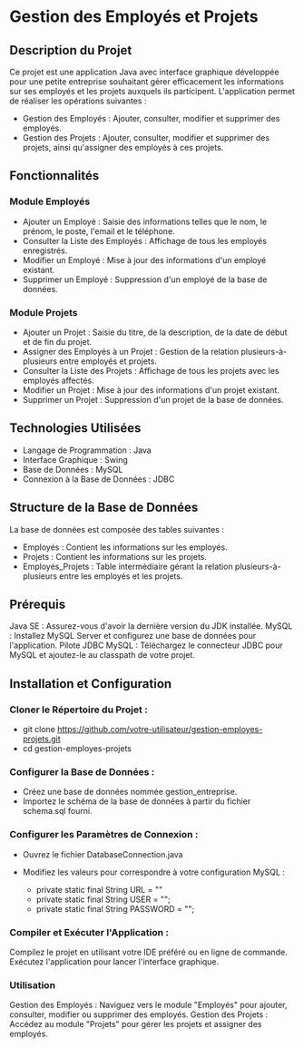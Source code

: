 # Gestion des Employés et Projets

## Description du Projet
Ce projet est une application Java avec interface graphique développée pour une petite entreprise souhaitant gérer efficacement les informations sur ses employés et les projets auxquels ils participent. L'application permet de réaliser les opérations suivantes :

- Gestion des Employés : Ajouter, consulter, modifier et supprimer des employés.
- Gestion des Projets : Ajouter, consulter, modifier et supprimer des projets, ainsi qu'assigner des employés à ces projets.
  
## Fonctionnalités

### Module Employés
- Ajouter un Employé : Saisie des informations telles que le nom, le prénom, le poste, l'email et le téléphone.
- Consulter la Liste des Employés : Affichage de tous les employés enregistrés.
- Modifier un Employé : Mise à jour des informations d'un employé existant.
- Supprimer un Employé : Suppression d'un employé de la base de données.

### Module Projets
- Ajouter un Projet : Saisie du titre, de la description, de la date de début et de fin du projet.
- Assigner des Employés à un Projet : Gestion de la relation plusieurs-à-plusieurs entre employés et projets.
- Consulter la Liste des Projets : Affichage de tous les projets avec les employés affectés.
- Modifier un Projet : Mise à jour des informations d'un projet existant.
- Supprimer un Projet : Suppression d'un projet de la base de données.

## Technologies Utilisées

- Langage de Programmation : Java
- Interface Graphique : Swing
- Base de Données : MySQL
- Connexion à la Base de Données : JDBC


## Structure de la Base de Données
La base de données est composée des tables suivantes :

- Employés : Contient les informations sur les employés.
- Projets : Contient les informations sur les projets.
- Employés_Projets : Table intermédiaire gérant la relation plusieurs-à-plusieurs entre les employés et les projets.

## Prérequis
Java SE : Assurez-vous d'avoir la dernière version du JDK installée.
MySQL : Installez MySQL Server et configurez une base de données pour l'application.
Pilote JDBC MySQL : Téléchargez le connecteur JDBC pour MySQL et ajoutez-le au classpath de votre projet.


## Installation et Configuration

### Cloner le Répertoire du Projet :

- git clone https://github.com/votre-utilisateur/gestion-employes-projets.git
- cd gestion-employes-projets

### Configurer la Base de Données :

- Créez une base de données nommée gestion_entreprise.
- Importez le schéma de la base de données à partir du fichier schema.sql fourni.

### Configurer les Paramètres de Connexion :

- Ouvrez le fichier DatabaseConnection.java
- Modifiez les valeurs pour correspondre à votre configuration MySQL :

  - private static final String URL = ""
  - private static final String USER = "";
  - private static final String PASSWORD = "";

### Compiler et Exécuter l'Application :

Compilez le projet en utilisant votre IDE préféré ou en ligne de commande.
Exécutez l'application pour lancer l'interface graphique.


### Utilisation
Gestion des Employés : Naviguez vers le module "Employés" pour ajouter, consulter, modifier ou supprimer des employés.
Gestion des Projets : Accédez au module "Projets" pour gérer les projets et assigner des employés.
